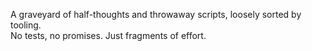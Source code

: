 A graveyard of half-thoughts and throwaway scripts, loosely sorted by tooling.  
No tests, no promises. Just fragments of effort.

